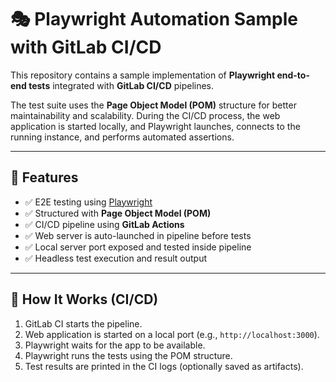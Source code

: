 # 🎭 Playwright Automation Sample with GitLab CI/CD

This repository contains a sample implementation of **Playwright end-to-end tests** integrated with **GitLab CI/CD** pipelines.

The test suite uses the **Page Object Model (POM)** structure for better maintainability and scalability. During the CI/CD process, the web application is started locally, and Playwright launches, connects to the running instance, and performs automated assertions.

---

## 🚀 Features

- ✅ E2E testing using [Playwright](https://playwright.dev)
- ✅ Structured with **Page Object Model (POM)**
- ✅ CI/CD pipeline using **GitLab Actions**
- ✅ Web server is auto-launched in pipeline before tests
- ✅ Local server port exposed and tested inside pipeline
- ✅ Headless test execution and result output

---

## 🧪 How It Works (CI/CD)

1. GitLab CI starts the pipeline.
2. Web application is started on a local port (e.g., `http://localhost:3000`).
3. Playwright waits for the app to be available.
4. Playwright runs the tests using the POM structure.
5. Test results are printed in the CI logs (optionally saved as artifacts).



